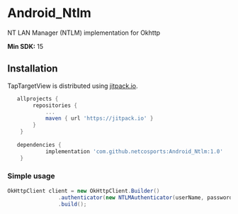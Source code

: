 # Android_Ntlm
NT LAN Manager (NTLM) implementation for Okhttp

**Min SDK:** 15

## Installation

TapTargetView is distributed using [jitpack.io](https://jitpack.io/).

```groovy
   allprojects {
		repositories {
			...
			maven { url 'https://jitpack.io' }
		}
	}
   
   dependencies {
	        implementation 'com.github.netcosports:Android_Ntlm:1.0'
	}
```

### Simple usage

```java
OkHttpClient client = new OkHttpClient.Builder()
                .authenticator(new NTLMAuthenticator(userName, password, null))
                .build();
```
